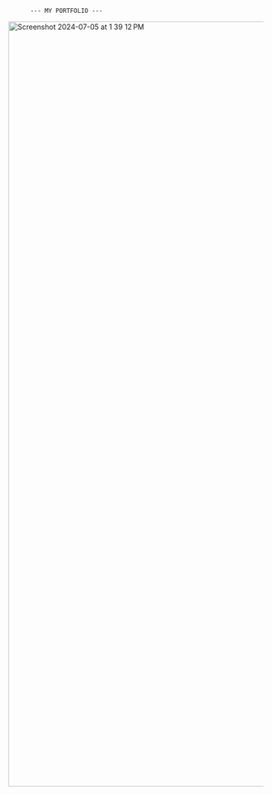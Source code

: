           --- MY PORTFOLIO ---
          
<img width="1512" alt="Screenshot 2024-07-05 at 1 39 12 PM" src="https://github.com/vinayagamoorthyc/MyPortFolio/assets/140414822/b427fb87-06d3-4a29-acb9-ed7418b63682">
